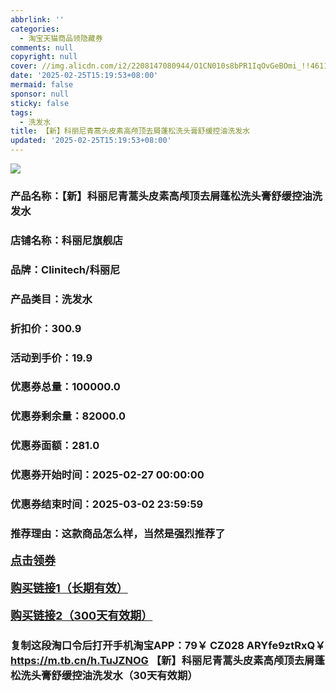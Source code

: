 ```yaml
---
abbrlink: ''
categories:
  - 淘宝天猫商品领隐藏券
comments: null
copyright: null
cover: //img.alicdn.com/i2/2208147080944/O1CN010s8bPR1IqOvGeBOmi_!!4611686018427381488-0-item_pic.jpg
date: '2025-02-25T15:19:53+08:00'
mermaid: false
sponsor: null
sticky: false
tags:
  - 洗发水
title: 【新】科丽尼青蒿头皮素高颅顶去屑蓬松洗头膏舒缓控油洗发水
updated: '2025-02-25T15:19:53+08:00'
--- 
```


![](//img.alicdn.com/i2/2208147080944/O1CN010s8bPR1IqOvGeBOmi_!!4611686018427381488-0-item_pic.jpg)

### 产品名称：【新】科丽尼青蒿头皮素高颅顶去屑蓬松洗头膏舒缓控油洗发水
### 店铺名称：科丽尼旗舰店
### 品牌：Clinitech/科丽尼
### 产品类目：洗发水
### 折扣价：300.9
### 活动到手价：19.9
### 优惠券总量：100000.0
### 优惠券剩余量：82000.0
### 优惠券面额：281.0
### 优惠券开始时间：2025-02-27 00:00:00	
### 优惠券结束时间：2025-03-02 23:59:59	
### 推荐理由：这款商品怎么样，当然是强烈推荐了

<p style="font-size: 18px; font-weight: bold;">
  <a href="https://uland.taobao.com/coupon/edetail?e=%2BER%2BGKvSzpmlhHvvyUNXZfh8CuWt5YH5OVuOuRD5gLJMmdsrkidbOWBzzpT26idJkHsvGUWn3i19nqyLs1AhdhWwIoJtAK3666oHhy88ASBonSok6Nrc0xBPMtHedZaT9FSnPIAu0wXyMW3eIAWKRa6LeGhgJY%2B%2F7NjcxRIBfQbVM%2Fe4LpP7Oq9ple94x%2FzC0fJVb%2B5EFcfjz%2BCHN9aFoMz%2BqQ6G6CH%2Bl9JUUlFRIV%2BKKoz%2FahSTdjW6CW2SaWtRHsHfkY5nVlAaQcAM%2FbthayivShzpscK%2FljEfZZ1BhaMO2%2BdKlNeujxg%2FgAnpSMX41UiaTGdmDGmxfCnjenKqnEwNBUbTsArs&traceId=21665f9817407225954674899d132c&union_lens=lensId%3AOPT%401740722596%40213c445e_0dc0_1954b26e9e0_25d7%4001%40eyJmbG9vcklkIjo3MzM1NH0ie" target="_blank">点击领券</a>
</p>
<p style="font-size: 18px; font-weight: bold;">
  <a href="https://s.click.taobao.com/t?e=m%3D2%26s%3DWVhhT1VkO01w4vFB6t2Z2ueEDrYVVa64K7Vc7tFgwiHjf2vlNIV67k2Uw6Vjz9mV0e71iVTN2Rz3ID%2FV1RqsF4wnCJeELi4I%2FIEn%2BS1IjHAB0ghlTd7WlZVm%2FOAUUFw71qrpxiwMoCNxc1AtbZGVS8vcmla8pc4P6lROI8Unm6HNEPXytV9ALoS4zvCRUrquQk1YT2sdmUZXrOefB%2FCvnzIP9q49XUX458nrYxZCzjnMFxfYa7qCpw84glhNCDPaMMhLLMgWvFBP7qa1tU3ZgS3jKrSQZrKg2Ri9Bm4jDHegZ4hAvgWL0coYcgDJFHcLfUotuUig4DMhhQs2DjqgEA%3D%3D" target="_blank">购买链接1（长期有效）</a>
</p>
<p style="font-size: 18px; font-weight: bold;">
  <a href="https://s.click.taobao.com/U7fLRYs" target="_blank">购买链接2（300天有效期）</a>
</p>

### 复制这段淘口令后打开手机淘宝APP：79￥ CZ028 ARYfe9ztRxQ￥ https://m.tb.cn/h.TuJZNOG  【新】科丽尼青蒿头皮素高颅顶去屑蓬松洗头膏舒缓控油洗发水（30天有效期）
